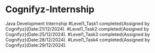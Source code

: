 # Cognifyz-Internship
Java Development Internship
#Level1_Task1 completed{Assigned by Cognifyz}(Date:21/12/2024).
#Level1_Task2 completed{Assigned by Cognifyz}(Date:25/12/2024).
#Level1_Task3 completed{Assigned by Cognifyz}(Date:28/12/2024).
#Level1_Task4 completed{Assigned by Cognifyz}(Date:29/12/2024).
